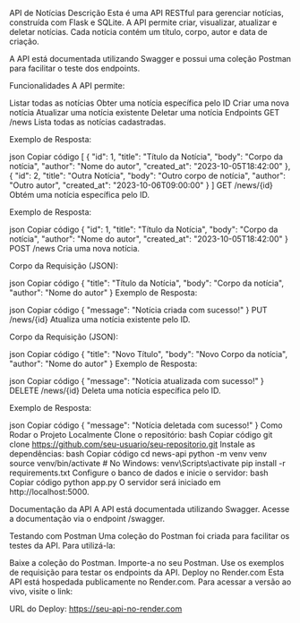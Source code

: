 API de Notícias
Descrição
Esta é uma API RESTful para gerenciar notícias, construída com Flask e SQLite. A API permite criar, visualizar, atualizar e deletar notícias. Cada notícia contém um título, corpo, autor e data de criação.

A API está documentada utilizando Swagger e possui uma coleção Postman para facilitar o teste dos endpoints.

Funcionalidades
A API permite:

Listar todas as notícias
Obter uma notícia específica pelo ID
Criar uma nova notícia
Atualizar uma notícia existente
Deletar uma notícia
Endpoints
GET /news
Lista todas as notícias cadastradas.

Exemplo de Resposta:

json
Copiar código
[
  {
    "id": 1,
    "title": "Título da Notícia",
    "body": "Corpo da notícia",
    "author": "Nome do autor",
    "created_at": "2023-10-05T18:42:00"
  },
  {
    "id": 2,
    "title": "Outra Notícia",
    "body": "Outro corpo de notícia",
    "author": "Outro autor",
    "created_at": "2023-10-06T09:00:00"
  }
]
GET /news/{id}
Obtém uma notícia específica pelo ID.

Exemplo de Resposta:

json
Copiar código
{
  "id": 1,
  "title": "Título da Notícia",
  "body": "Corpo da notícia",
  "author": "Nome do autor",
  "created_at": "2023-10-05T18:42:00"
}
POST /news
Cria uma nova notícia.

Corpo da Requisição (JSON):

json
Copiar código
{
  "title": "Título da Notícia",
  "body": "Corpo da notícia",
  "author": "Nome do autor"
}
Exemplo de Resposta:

json
Copiar código
{
  "message": "Notícia criada com sucesso!"
}
PUT /news/{id}
Atualiza uma notícia existente pelo ID.

Corpo da Requisição (JSON):

json
Copiar código
{
  "title": "Novo Título",
  "body": "Novo Corpo da notícia",
  "author": "Nome do autor"
}
Exemplo de Resposta:

json
Copiar código
{
  "message": "Notícia atualizada com sucesso!"
}
DELETE /news/{id}
Deleta uma notícia específica pelo ID.

Exemplo de Resposta:

json
Copiar código
{
  "message": "Notícia deletada com sucesso!"
}
Como Rodar o Projeto Localmente
Clone o repositório:
bash
Copiar código
git clone https://github.com/seu-usuario/seu-repositorio.git
Instale as dependências:
bash
Copiar código
cd news-api
python -m venv venv
source venv/bin/activate  # No Windows: venv\Scripts\activate
pip install -r requirements.txt
Configure o banco de dados e inicie o servidor:
bash
Copiar código
python app.py
O servidor será iniciado em http://localhost:5000.

Documentação da API
A API está documentada utilizando Swagger. Acesse a documentação via o endpoint /swagger.

Testando com Postman
Uma coleção do Postman foi criada para facilitar os testes da API. Para utilizá-la:

Baixe a coleção do Postman.
Importe-a no seu Postman.
Use os exemplos de requisição para testar os endpoints da API.
Deploy no Render.com
Esta API está hospedada publicamente no Render.com. Para acessar a versão ao vivo, visite o link:

URL do Deploy: https://seu-api-no-render.com
